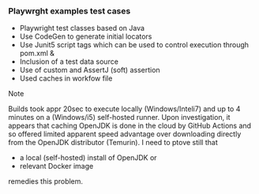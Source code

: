 ### Playwrght examples test cases

- Playwright test classes based on Java
- Use CodeGen to generate initial locators
- Use Junit5 script tags which can be used to control execution through pom.xml <groups> & <excludedGroups>
- Inclusion of a test data source
- Use of custom and AssertJ (soft) assertion
- Used caches in workfow file

Note

Builds took appr 20sec to execute locally (Windows/Inteli7) and up to 4 minutes on a (Windows/i5) self-hosted runner. Upon investigation, 
it appears that caching OpenJDK is done in the cloud by GitHub Actions and so offered limited apparent speed advantage over
downloading directly from the OpenJDK distributor (Temurin). I need to ptove still that

- a local (self-hosted) install of OpenJDK or
- relevant Docker image 

remedies this problem. 

